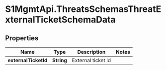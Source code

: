 # S1MgmtApi.ThreatsSchemasThreatExternalTicketSchemaData

## Properties
Name | Type | Description | Notes
------------ | ------------- | ------------- | -------------
**externalTicketId** | **String** | External ticket id | 


